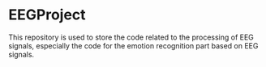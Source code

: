 # EEGProject
This repository is used to store the code related to the processing of EEG signals, especially the code for the emotion recognition part based on EEG signals.
